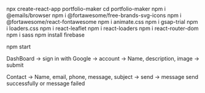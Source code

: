 npx create-react-app portfolio-maker
cd portfolio-maker
npm i @emails/browser
npm i @fortawesome/free-brands-svg-icons
npm i @fortawesome/react-fontawesome
npm i animate.css
npm i gsap-trial
npm i loaders.css
npm i react-leaflet
npm i react-loaders
npm i react-router-dom
npm i sass
npm install firebase


npm start

DashBoard -> sign in with Google -> account -> Name, description, image -> submit 

Contact -> Name, email, phone, message, subject -> send -> message send successfully or message failed
